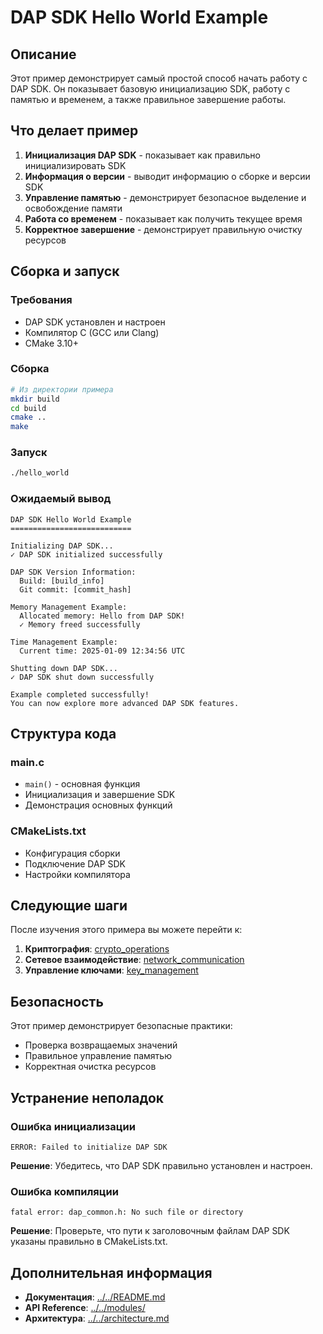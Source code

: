# DAP SDK Hello World Example

## Описание

Этот пример демонстрирует самый простой способ начать работу с DAP SDK. Он показывает базовую инициализацию SDK, работу с памятью и временем, а также правильное завершение работы.

## Что делает пример

1. **Инициализация DAP SDK** - показывает как правильно инициализировать SDK
2. **Информация о версии** - выводит информацию о сборке и версии SDK
3. **Управление памятью** - демонстрирует безопасное выделение и освобождение памяти
4. **Работа со временем** - показывает как получить текущее время
5. **Корректное завершение** - демонстрирует правильную очистку ресурсов

## Сборка и запуск

### Требования
- DAP SDK установлен и настроен
- Компилятор C (GCC или Clang)
- CMake 3.10+

### Сборка

```bash
# Из директории примера
mkdir build
cd build
cmake ..
make
```

### Запуск

```bash
./hello_world
```

### Ожидаемый вывод

```
DAP SDK Hello World Example
===========================

Initializing DAP SDK...
✓ DAP SDK initialized successfully

DAP SDK Version Information:
  Build: [build_info]
  Git commit: [commit_hash]

Memory Management Example:
  Allocated memory: Hello from DAP SDK!
  ✓ Memory freed successfully

Time Management Example:
  Current time: 2025-01-09 12:34:56 UTC

Shutting down DAP SDK...
✓ DAP SDK shut down successfully

Example completed successfully!
You can now explore more advanced DAP SDK features.
```

## Структура кода

### main.c
- `main()` - основная функция
- Инициализация и завершение SDK
- Демонстрация основных функций

### CMakeLists.txt
- Конфигурация сборки
- Подключение DAP SDK
- Настройки компилятора

## Следующие шаги

После изучения этого примера вы можете перейти к:

1. **Криптография**: [crypto_operations](../crypto_operations/)
2. **Сетевое взаимодействие**: [network_communication](../network_communication/)
3. **Управление ключами**: [key_management](../key_management/)

## Безопасность

Этот пример демонстрирует безопасные практики:
- Проверка возвращаемых значений
- Правильное управление памятью
- Корректная очистка ресурсов

## Устранение неполадок

### Ошибка инициализации
```
ERROR: Failed to initialize DAP SDK
```
**Решение**: Убедитесь, что DAP SDK правильно установлен и настроен.

### Ошибка компиляции
```
fatal error: dap_common.h: No such file or directory
```
**Решение**: Проверьте, что пути к заголовочным файлам DAP SDK указаны правильно в CMakeLists.txt.

## Дополнительная информация

- **Документация**: [../../README.md](../../README.md)
- **API Reference**: [../../modules/](../../modules/)
- **Архитектура**: [../../architecture.md](../../architecture.md)
